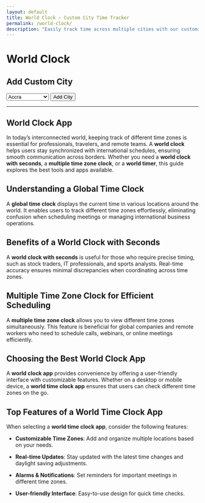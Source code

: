 ```yaml
---
layout: default
title: World Clock – Custom City Time Tracker
permalink: /world-clock/
description: "Easily track time across multiple cities with our customizable world clock. Add your preferred cities, view real-time updates, and stay on schedule across time zones. Perfect for travelers, remote teams, and global businesses!"
---
```


<div class="container mt-4">
<h1 class="mb-4">World Clock</h1>
<div class="digital-clock" id="digital-clock"></div>
 <div class="clock-container" id="clock-container"></div>
<h2 class="mt-4">Add Custom City</h2>
 <div class="input-group mb-3">
 <select id="city-select" class="form-select">
<option value="Accra,0,https://flagcdn.com/gh.svg">Accra</option>
<option value="Addis Ababa,3,https://flagcdn.com/et.svg">Addis Ababa</option>
<option value="Algiers,1,https://flagcdn.com/dz.svg">Algiers</option>
<option value="Athens,2,https://flagcdn.com/gr.svg">Athens</option>
<option value="Auckland,13,https://flagcdn.com/nz.svg">Auckland</option>
<option value="Bangkok,7,https://flagcdn.com/th.svg">Bangkok</option>
<option value="Beijing,8,https://flagcdn.com/cn.svg">Beijing</option>
<option value="Berlin,1,https://flagcdn.com/de.svg">Berlin</option>
<option value="Bogotá,-5,https://flagcdn.com/co.svg">Bogotá</option>
<option value="Brisbane,10,https://flagcdn.com/au.svg">Brisbane</option>
<option value="Buenos Aires,-3,https://flagcdn.com/ar.svg">Buenos Aires</option>
<option value="Cairo,2,https://flagcdn.com/eg.svg">Cairo</option>
<option value="Casablanca,0,https://flagcdn.com/ma.svg">Casablanca</option>
<option value="Dar es Salaam,3,https://flagcdn.com/tz.svg">Dar es Salaam</option>
<option value="Delhi,5.5,https://flagcdn.com/in.svg">Delhi</option>
<option value="Havana,-5,https://flagcdn.com/cu.svg">Havana</option>
<option value="Hong Kong,8,https://flagcdn.com/hk.svg">Hong Kong</option>
<option value="Istanbul,3,https://flagcdn.com/tr.svg">Istanbul</option>
<option value="Jakarta,7,https://flagcdn.com/id.svg">Jakarta</option>
<option value="Johannesburg,2,https://flagcdn.com/za.svg">Johannesburg</option>
<option value="Kinshasa,1,https://flagcdn.com/cd.svg">Kinshasa</option>
<option value="Kolkata,5.5,https://flagcdn.com/in.svg">Kolkata</option>
<option value="Kuala Lumpur,8,https://flagcdn.com/my.svg">Kuala Lumpur</option>
<option value="Lagos,1,https://flagcdn.com/ng.svg">Lagos</option>
<option value="Lima,-5,https://flagcdn.com/pe.svg">Lima</option>
<option value="Los Angeles,-7,https://flagcdn.com/us.svg">Los Angeles</option>
<option value="Madrid,1,https://flagcdn.com/es.svg">Madrid</option>
<option value="Manila,8,https://flagcdn.com/ph.svg">Manila</option>
<option value="Melbourne,11,https://flagcdn.com/au.svg">Melbourne</option>
<option value="Mexico City,-6,https://flagcdn.com/mx.svg">Mexico City</option>
<option value="Moscow,3,https://flagcdn.com/ru.svg">Moscow</option>
<option value="Mumbai,5.5,https://flagcdn.com/in.svg">Mumbai</option>
<option value="Nairobi,3,https://flagcdn.com/ke.svg">Nairobi</option>
<option value="Paris,1,https://flagcdn.com/fr.svg">Paris</option>
<option value="Riyadh,3,https://flagcdn.com/sa.svg">Riyadh</option>
<option value="Rome,1,https://flagcdn.com/it.svg">Rome</option>
<option value="Santiago,-4,https://flagcdn.com/cl.svg">Santiago</option>
<option value="São Paulo,-3,https://flagcdn.com/br.svg">São Paulo</option>
<option value="Seoul,9,https://flagcdn.com/kr.svg">Seoul</option>
<option value="Shanghai,8,https://flagcdn.com/cn.svg">Shanghai</option>
<option value="Singapore,8,https://flagcdn.com/sg.svg">Singapore</option>
<option value="Stockholm,1,https://flagcdn.com/se.svg">Stockholm</option>
<option value="Tehran,3.5,https://flagcdn.com/ir.svg">Tehran</option>
<option value="Toronto,-4,https://flagcdn.com/ca.svg">Toronto</option>
<option value="Warsaw,1,https://flagcdn.com/pl.svg">Warsaw</option>
<option value="Wellington,13,https://flagcdn.com/nz.svg">Wellington</option>
 </select>
 <button class="btn btn-primary" onclick="addManualCity()">Add City</button>
</div>
<hr>
<div class="text-start">
<h2> World Clock App</h2>
<p>In today&rsquo;s interconnected world, keeping track of different time zones is essential for professionals, travelers, and remote teams. A <strong>world clock</strong> helps users stay synchronized with international schedules, ensuring smooth communication across borders. Whether you need a <strong>world clock with seconds</strong>, a <strong>multiple time zone clock</strong>, or a <strong>world timer</strong>, this guide explores the best tools and apps available.</p>
<h2>Understanding a Global Time Clock</h2>
<p>A <strong>global time clock</strong> displays the current time in various locations around the world. It enables users to track different time zones effortlessly, eliminating confusion when scheduling meetings or managing international business operations.</p>
<h2>Benefits of a World Clock with Seconds</h2>
<p>A <strong>world clock with seconds</strong> is useful for those who require precise timing, such as stock traders, IT professionals, and sports analysts. Real-time accuracy ensures minimal discrepancies when coordinating across time zones.</p>
<h2>Multiple Time Zone Clock for Efficient Scheduling</h2>
<p>A <strong>multiple time zone clock</strong> allows you to view different time zones simultaneously. This feature is beneficial for global companies and remote workers who need to schedule calls, webinars, or online meetings efficiently.</p>
<h2>Choosing the Best World Clock App</h2>
<p>A <strong>world clock app</strong> provides convenience by offering a user-friendly interface with customizable features. Whether on a desktop or mobile device, a <strong>world time clock app</strong> ensures that users can check different time zones on the go.</p>
<h2>Top Features of a World Time Clock App</h2>
<p>When selecting a <strong>world time clock app</strong>, consider the following features:</p>
<ul data-spread="false">
<li>
<p><strong>Customizable Time Zones</strong>: Add and organize multiple locations based on your needs.</p>
</li>
<li>
<p><strong>Real-time Updates</strong>: Stay updated with the latest time changes and daylight saving adjustments.</p>
</li>
<li>
<p><strong>Alarms &amp; Notifications</strong>: Set reminders for important meetings in different time zones.</p>
</li>
<li>
<p><strong>User-friendly Interface</strong>: Easy-to-use design for quick time checks.</p>
</li>
</ul>
</div>


 </div>


<link rel="stylesheet" href="{{ '/assets/css/world-clock.css' | relative_url }}">
<script src="{{ '/assets/js/world-clock.js' | relative_url }}"></script>
